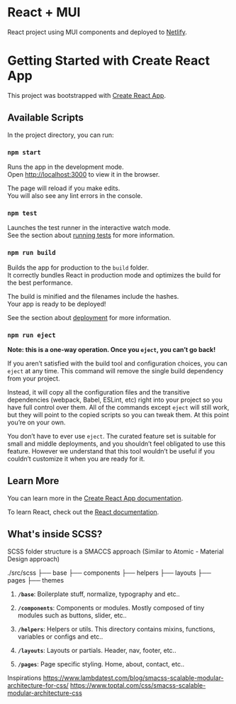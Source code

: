 # React + MUI
React project using MUI components and deployed to [Netlify](https://react-mui-swapi.netlify.app/Startwars/).

# Getting Started with Create React App

This project was bootstrapped with [Create React App](https://github.com/facebook/create-react-app).

## Available Scripts

In the project directory, you can run:

### `npm start`

Runs the app in the development mode.\
Open [http://localhost:3000](http://localhost:3000) to view it in the browser.

The page will reload if you make edits.\
You will also see any lint errors in the console.

### `npm test`

Launches the test runner in the interactive watch mode.\
See the section about [running tests](https://facebook.github.io/create-react-app/docs/running-tests) for more information.

### `npm run build`

Builds the app for production to the `build` folder.\
It correctly bundles React in production mode and optimizes the build for the best performance.

The build is minified and the filenames include the hashes.\
Your app is ready to be deployed!

See the section about [deployment](https://facebook.github.io/create-react-app/docs/deployment) for more information.

### `npm run eject`

**Note: this is a one-way operation. Once you `eject`, you can’t go back!**

If you aren’t satisfied with the build tool and configuration choices, you can `eject` at any time. This command will remove the single build dependency from your project.

Instead, it will copy all the configuration files and the transitive dependencies (webpack, Babel, ESLint, etc) right into your project so you have full control over them. All of the commands except `eject` will still work, but they will point to the copied scripts so you can tweak them. At this point you’re on your own.

You don’t have to ever use `eject`. The curated feature set is suitable for small and middle deployments, and you shouldn’t feel obligated to use this feature. However we understand that this tool wouldn’t be useful if you couldn’t customize it when you are ready for it.

## Learn More

You can learn more in the [Create React App documentation](https://facebook.github.io/create-react-app/docs/getting-started).

To learn React, check out the [React documentation](https://reactjs.org/).


## What's inside SCSS?

SCSS folder structure is a SMACCS approach (Similar to Atomic - Material Design approach)

./src/scss
├── base
├── components
├── helpers
├── layouts
├── pages
├── themes
  

1.  **`/base`**: Boilerplate stuff, normalize, typography and etc..


2.  **`/components`**: Components or modules. Mostly composed of tiny modules such as buttons, slider, etc..


3.  **`/helpers`**: Helpers or utils. This directory contains mixins, functions, variables or configs and etc..


4.  **`/layouts`**: Layouts or partials. Header, nav, footer, etc..


5.  **`/pages`**: Page specific styling. Home, about, contact, etc..


Inspirations
https://www.lambdatest.com/blog/smacss-scalable-modular-architecture-for-css/
https://www.toptal.com/css/smacss-scalable-modular-architecture-css